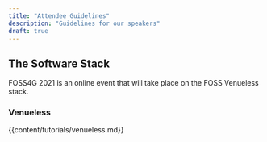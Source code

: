 ```yaml
---
title: "Attendee Guidelines"
description: "Guidelines for our speakers"
draft: true
---
```


## The Software Stack

FOSS4G 2021 is an online event that will take place on the FOSS Venueless stack.

### Venueless

{{content/tutorials/venueless.md}} 
